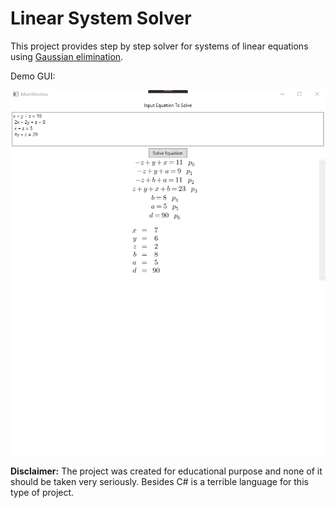 # Linear System Solver

This project provides step by step solver for systems of linear equations using [Gaussian elimination](https://en.wikipedia.org/wiki/Gaussian_elimination).

Demo GUI:

![Demo Gui Recording Gif](./docs/demo_gui_recording.gif "Demo GUI usage")


**Disclaimer:** The project was created for educational purpose and none of it should be taken very seriously. Besides C#
is a terrible language for this type of project.
